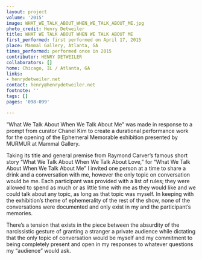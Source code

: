 ```yaml
---
layout: project
volume: '2015'
image: WHAT_WE_TALK_ABOUT_WHEN_WE_TALK_ABOUT_ME.jpg
photo_credit: Henry Detweiler
title: WHAT WE TALK ABOUT WHEN WE TALK ABOUT ME
first_performed: first performed on April 17, 2015
place: Mammal Gallery, Atlanta, GA
times_performed: performed once in 2015
contributor: HENRY DETWEILER
collaborators: []
home: Chicago, IL / Atlanta, GA
links:
- henrydetweiler.net
contact: henry@henrydetweiler.net
footnote: ''
tags: []
pages: '098-099'

---
```


“What We Talk About When We Talk About Me” was made in response to a prompt from curator Chanel Kim to create a durational performance work for the opening of the Ephemeral Memorable exhibition presented by MURMUR at Mammal Gallery.

Taking its title and general premise from Raymond Carver’s famous short story “What We Talk About When We Talk About Love,” for “What We Talk About When We Talk About Me” I invited one person at a time to share a drink and a conversation with me, however the only topic on conversation would be me. Each participant was provided with a list of rules; they were allowed to spend as much or as little time with me as they would like and we could talk about any topic, as long as that topic was myself. In keeping with the exhibition’s theme of ephemerality of the rest of the show, none of the conversations were documented and only exist in my and the participant’s memories.

There’s a tension that exists in the piece between the absurdity of the narcissistic gesture of granting a stranger a private audience while dictating that the only topic of conversation would be myself and my commitment to being completely present and open in my responses to whatever questions my “audience” would ask.
